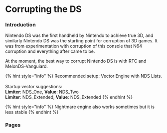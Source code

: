 # Corrupting the DS

### Introduction

Nintendo DS was the first handheld by Nintendo to achieve true 3D, and similarly Nintendo DS was the starting point for corruption of 3D games. It was from experimentation with corruption of this console that N64 corruption and everything after came to be.&#x20;

At the moment, the best way to corrupt Nintendo DS is with RTC and MelonDS-Vanguiard.

{% hint style="info" %}
Recommended setup: Vector Engine with NDS Lists. \
\
Startup vector suggestions:\
**Limiter**: NDS\_One, **Value**: NDS\_Two\
**Limiter**: NDS\_Extended, **Value**: NDS\_Extended
{% endhint %}

{% hint style="info" %}
Nightmare engine also works sometimes but it is less stable
{% endhint %}

### Pages
